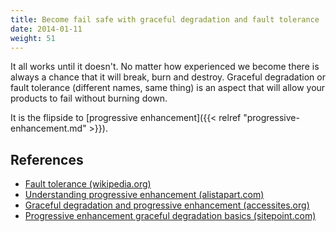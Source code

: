 ```yaml
---
title: Become fail safe with graceful degradation and fault tolerance
date: 2014-01-11
weight: 51
---
```


It all works until it doesn't. No matter how experienced we become there is always a chance that it will break, burn and destroy. Graceful degradation or fault tolerance (different names, same thing) is an aspect that will allow your products to fail without burning down.

It is the flipside to [progressive enhancement]({{< relref "progressive-enhancement.md" >}}).

## References

- [Fault tolerance (wikipedia.org)](http://en.wikipedia.org/wiki/Fault_tolerance)
- [Understanding progressive enhancement (alistapart.com)](http://alistapart.com/article/understandingprogressiveenhancement)
- [Graceful degradation and progressive enhancement (accessites.org)](http://accessites.org/site/2007/02/graceful-degradation-progressive-enhancement/)
- [Progressive enhancement graceful degradation basics (sitepoint.com)](http://www.sitepoint.com/progressive-enhancement-graceful-degradation-basics/)
